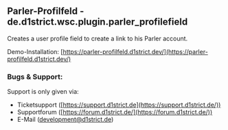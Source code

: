 ## Parler-Profilfeld -  de.d1strict.wsc.plugin.parler_profilefield

Creates a user profile field to create a link to his Parler account.

 Demo-Installation:  [https://parler-profilfeld.d1strict.dev/](https://parler-profilfeld.d1strict.dev/)

### Bugs & Support:
Support is only given via:
-   Ticketsupport ([https://support.d1strict.de](https://support.d1strict.de/))
-   Supportforum ([https://forum.d1strict.de/](https://forum.d1strict.de/))
-   E-Mail ([development@d1strict.de](mailto:development@d1strict.de))
